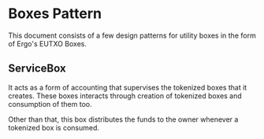 # Boxes Pattern
This document consists of a few design patterns for utility boxes in the form of Ergo's EUTXO Boxes.

## ServiceBox
It acts as a form of accounting that supervises the tokenized boxes that it creates. These boxes interacts through creation of tokenized boxes and consumption of them too.

Other than that, this box distributes the funds to the owner whenever a tokenized box is consumed.


